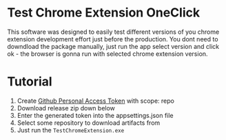 # Test Chrome Extension OneClick

This software was designed to easily test different versions of you chrome extension development effort just before the production. You dont need to downdload the package manually, just run the app select version and click ok - the browser is gonna run with selected chrome extension version.


# Tutorial

1. Create [Github Personal Access Token](https://docs.github.com/en/github/authenticating-to-github/keeping-your-account-and-data-secure/creating-a-personal-access-token) with scope: repo
2. Download release zip down below
3. Enter the generated token into the appsettings.json file
4. Select some repository to download artifacts from
5. Just run the `TestChromeExtension.exe`
